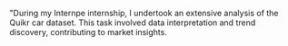 "During my Internpe internship, I undertook an extensive analysis of the Quikr car dataset. This task involved data interpretation and trend discovery, contributing to market insights.
